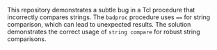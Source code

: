This repository demonstrates a subtle bug in a Tcl procedure that incorrectly compares strings.  The `badproc` procedure uses `==` for string comparison, which can lead to unexpected results. The solution demonstrates the correct usage of `string compare` for robust string comparisons.